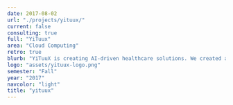 ```yaml
---
date: 2017-08-02
url: "./projects/yituux/"
current: false
consulting: true
full: "YiTuux"
area: "Cloud Computing"
retro: true
blurb: "YiTuuX is creating AI-driven healthcare solutions. We created a queueing system on AWS that received jobs from users and split up processor load across multiple instances."
logo: "assets/yituux-logo.png"
semester: "Fall"
year: "2017"
navcolor: "light"
title: "yituux"
---
```

